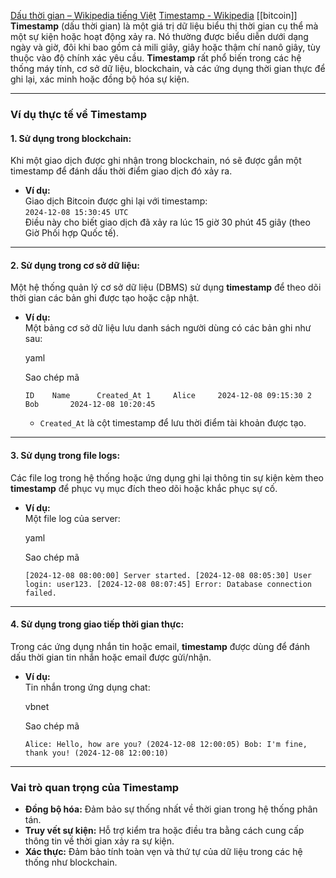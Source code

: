 [Dấu thời gian – Wikipedia tiếng Việt](https://vi.wikipedia.org/wiki/D%E1%BA%A5u_th%E1%BB%9Di_gian)
[Timestamp - Wikipedia](https://en.wikipedia.org/wiki/Timestamp)
[[bitcoin]]
**Timestamp** (dấu thời gian) là một giá trị dữ liệu biểu thị thời gian cụ thể mà một sự kiện hoặc hoạt động xảy ra. Nó thường được biểu diễn dưới dạng ngày và giờ, đôi khi bao gồm cả mili giây, giây hoặc thậm chí nanô giây, tùy thuộc vào độ chính xác yêu cầu. **Timestamp** rất phổ biến trong các hệ thống máy tính, cơ sở dữ liệu, blockchain, và các ứng dụng thời gian thực để ghi lại, xác minh hoặc đồng bộ hóa sự kiện.

---

### Ví dụ thực tế về **Timestamp**

#### 1. **Sử dụng trong blockchain:**

Khi một giao dịch được ghi nhận trong blockchain, nó sẽ được gắn một timestamp để đánh dấu thời điểm giao dịch đó xảy ra.

- **Ví dụ:**  
    Giao dịch Bitcoin được ghi lại với timestamp:  
    `2024-12-08 15:30:45 UTC`  
    Điều này cho biết giao dịch đã xảy ra lúc 15 giờ 30 phút 45 giây (theo Giờ Phối hợp Quốc tế).

---

#### 2. **Sử dụng trong cơ sở dữ liệu:**

Một hệ thống quản lý cơ sở dữ liệu (DBMS) sử dụng **timestamp** để theo dõi thời gian các bản ghi được tạo hoặc cập nhật.

- **Ví dụ:**  
    Một bảng cơ sở dữ liệu lưu danh sách người dùng có các bản ghi như sau:
    
    yaml
    
    Sao chép mã
    
    `ID    Name      Created_At 1     Alice     2024-12-08 09:15:30 2     Bob       2024-12-08 10:20:45`
    
    - `Created_At` là cột timestamp để lưu thời điểm tài khoản được tạo.

---

#### 3. **Sử dụng trong file logs:**

Các file log trong hệ thống hoặc ứng dụng ghi lại thông tin sự kiện kèm theo **timestamp** để phục vụ mục đích theo dõi hoặc khắc phục sự cố.

- **Ví dụ:**  
    Một file log của server:
    
    yaml
    
    Sao chép mã
    
    `[2024-12-08 08:00:00] Server started. [2024-12-08 08:05:30] User login: user123. [2024-12-08 08:07:45] Error: Database connection failed.`
    

---

#### 4. **Sử dụng trong giao tiếp thời gian thực:**

Trong các ứng dụng nhắn tin hoặc email, **timestamp** được dùng để đánh dấu thời gian tin nhắn hoặc email được gửi/nhận.

- **Ví dụ:**  
    Tin nhắn trong ứng dụng chat:
    
    vbnet
    
    Sao chép mã
    
    `Alice: Hello, how are you? (2024-12-08 12:00:05) Bob: I'm fine, thank you! (2024-12-08 12:00:10)`
    

---

### Vai trò quan trọng của Timestamp

- **Đồng bộ hóa:** Đảm bảo sự thống nhất về thời gian trong hệ thống phân tán.
- **Truy vết sự kiện:** Hỗ trợ kiểm tra hoặc điều tra bằng cách cung cấp thông tin về thời gian xảy ra sự kiện.
- **Xác thực:** Đảm bảo tính toàn vẹn và thứ tự của dữ liệu trong các hệ thống như blockchain.
